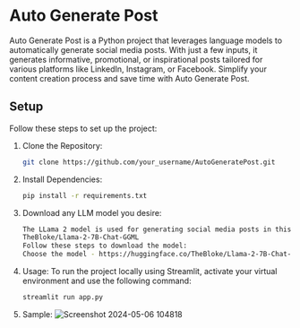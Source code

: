 # Auto Generate Post

Auto Generate Post is a Python project that leverages language models to automatically generate social media posts. With just a few inputs, it generates informative, promotional, or inspirational posts tailored for various platforms like LinkedIn, Instagram, or Facebook. Simplify your content creation process and save time with Auto Generate Post.

## Setup

Follow these steps to set up the project:

1. Clone the Repository:
   ```bash
   git clone https://github.com/your_username/AutoGeneratePost.git

2. Install Dependencies:
   ```bash
   pip install -r requirements.txt

3. Download any LLM model you desire:
   ```bash
   The LLama 2 model is used for generating social media posts in this project.
   TheBloke/Llama-2-7B-Chat-GGML
   Follow these steps to download the model:
   Choose the model - https://huggingface.co/TheBloke/Llama-2-7B-Chat-GGML/tree/main
   
3. Usage:
    To run the project locally using Streamlit, activate your virtual environment and use the      following command: 
     ```bash
   streamlit run app.py

4. Sample:
   ![Screenshot 2024-05-06 104818](https://github.com/s-akash-s/Auto-Generate-Post/assets/111418379/5dc6b8fd-76cc-4512-bdd5-85537a7ac0f0)

